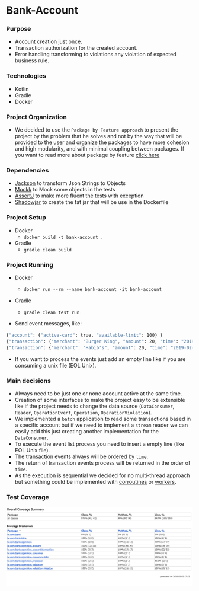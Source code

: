 # Bank-Account

### Purpose
- Account creation just once.
- Transaction authorization for the created account.
- Error handling transforming to violations any violation of expected business rule.

### Technologies
- Kotlin
- Gradle
- Docker

### Project Organization
- We decided to use the `Package by Feature approach` to present the project by the problem that he solves and not by the way that will be provided to the user and organize the packages to have more cohesion and high modularity, and with minimal coupling between packages. If you want to read more about package by feature [click here](http://www.javapractices.com/topic/TopicAction.do?Id=205)

### Dependencies
- [Jackson](https://github.com/FasterXML/jackson-module-kotlin) to transform Json Strings to Objects
- [Mockk](https://github.com/mockk/mockk) to Mock some objects in the tests
- [AssertJ](https://github.com/joel-costigliola/assertj-core) to make more fluent the tests with exception
- [Shadowjar](https://github.com/johnrengelman/shadow) to create the fat jar that will be use in the Dockerfile

### Project Setup
- Docker
	- `docker build -t bank-account .`
- Gradle
	- `gradle clean build`
	
### Project Running
- Docker
    - `docker run --rm --name bank-account -it bank-account`
- Gradle
    - `gradle clean test run`
    
- Send event messages, like:
```sh
{"account": {"active-card": true, "available-limit": 100} }
{"transaction": {"merchant": "Burger King", "amount": 20, "time": "2019-02-13T11:00:00.000Z" }}
{"transaction": {"merchant": "Habib's", "amount": 20, "time": "2019-02-13T11:00:00.000Z" }}
```
- If you want to process the events just add an empty line like if you are consuming a unix file (EOL Unix).

### Main decisions
- Always need to be just one or none account active at the same time.
- Creation of some interfaces to make the project easy to be extensible like if the project needs to change the data source (`DataConsumer`, `Reader`, `OperationEvent`, `Operation`, `OperationViolation`).
- We implemented a `batch` application to read some transactions based in a specific account but if we need to implement a `stream` reader we can easily add this just creating another implementation for the `DataConsumer`.
- To execute the event list process you need to insert a empty line (like EOL Unix file).
- The transaction events always will be ordered by `time`.
- The return of transaction events process will be returned in the order of `time`.
- As the execution is sequential we decided for no multi-thread approach but something could be implemented with [corroutines](https://proandroiddev.com/synchronization-and-thread-safety-techniques-in-java-and-kotlin-f63506370e6d) or [workers](https://kotlinlang.org/docs/reference/native/concurrency.html#workers).

### Test Coverage
![Coverage-Report](./docs/coverage-report.png)